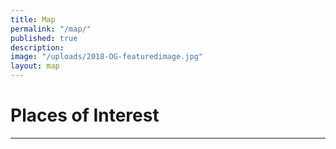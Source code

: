 ```yaml
---
title: Map
permalink: "/map/"
published: true
description:
image: "/uploads/2018-OG-featuredimage.jpg"
layout: map
---
```


# Places of Interest

---